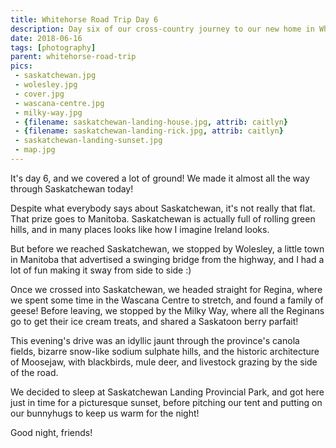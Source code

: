 ```yaml
---
title: Whitehorse Road Trip Day 6
description: Day six of our cross-country journey to our new home in Whitehorse
date: 2018-06-16
tags: [photography]
parent: whitehorse-road-trip
pics:
 - saskatchewan.jpg
 - wolesley.jpg
 - cover.jpg
 - wascana-centre.jpg
 - milky-way.jpg
 - {filename: saskatchewan-landing-house.jpg, attrib: caitlyn}
 - {filename: saskatchewan-landing-rick.jpg, attrib: caitlyn}
 - saskatchewan-landing-sunset.jpg
 - map.jpg
---
```

It's day 6, and we covered a lot of ground! We made it almost all the way through Saskatchewan today!

Despite what everybody says about Saskatchewan, it's not really that flat. That prize goes to Manitoba. Saskatchewan is actually full of rolling green hills, and in many places looks like how I imagine Ireland looks.

But before we reached Saskatchewan, we stopped by Wolesley, a little town in Manitoba that advertised a swinging bridge from the highway, and I had a lot of fun making it sway from side to side :)

Once we crossed into Saskatchewan, we headed straight for Regina, where we spent some time in the Wascana Centre to stretch, and found a family of geese! Before leaving, we stopped by the Milky Way, where all the Reginans go to get their ice cream treats, and shared a Saskatoon berry parfait!

This evening's drive was an idyllic jaunt through the province's canola fields, bizarre snow-like sodium sulphate hills, and the historic architecture of Moosejaw, with blackbirds, mule deer, and livestock grazing by the side of the road.

We decided to sleep at Saskatchewan Landing Provincial Park, and got here just in time for a picturesque sunset, before pitching our tent and putting on our bunnyhugs to keep us warm for the night!

Good night, friends!